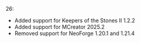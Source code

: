 26:
- Added support for Keepers of the Stones II 1.2.2
- Added support for MCreator 2025.2
- Removed support for NeoForge 1.20.1 and 1.21.4
